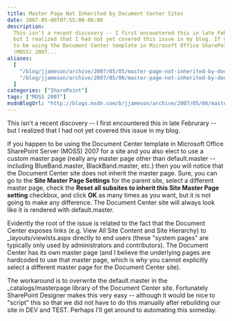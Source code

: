 ```yaml
---
title: Master Page Not Inherited by Document Center Sites
date: 2007-05-06T07:55:00-06:00
description:
  This isn't a recent discovery -- I first encountered this in late Februrary --
  but I realized that I had not yet covered this issue in my blog. If you happen
  to be using the Document Center template in Microsoft Office SharePoint Server
  (MOSS) 2007...
aliases:
  [
    "/blog/jjameson/archive/2007/05/05/master-page-not-inherited-by-document-center-sites.aspx",
    "/blog/jjameson/archive/2007/05/06/master-page-not-inherited-by-document-center-sites.aspx",
  ]
categories: ["SharePoint"]
tags: ["MOSS 2007"]
msdnBlogUrl: "http://blogs.msdn.com/b/jjameson/archive/2007/05/06/master-page-not-inherited-by-document-center-sites.aspx"
---
```


This isn't a recent discovery -- I first encountered this in late Februrary --
but I realized that I had not yet covered this issue in my blog.

If you happen to be using the Document Center template in Microsoft Office
SharePoint Server (MOSS) 2007 for a site and you also elect to use a custom
master page (really any master page other than default.master -- including
BlueBand.master, BlackBand.master, etc.) then you will notice that the Document
Center site does not inherit the master page. Sure, you can go to the **Site
Master Page Settings** for the parent site, select a different master page,
check the **Reset all subsites to inherit this Site Master Page setting**
checkbox, and click **OK** as many times as you want, but it is not going to
make any difference. The Document Center site will always look like it is
rendered with default.master.

Evidently the root of the issue is related to the fact that the Document Center
exposes links (e.g. View All Site Content and Site Hierarchy) to
\_layouts/viewlsts.aspx directly to end users (these "system pages" are
typically only used by administrators and contributors). The Document Center has
its own master page (and I believe the underlying pages are hardcoded to use
that master page, which is why you cannot explicitly select a different master
page for the Document Center site).

The workaround is to overwrite the default.master in the \_catalogs/masterpage
library of the Document Center site. Fortunately SharePoint Designer makes this
very easy -- although it would be nice to "script" this so that we did not have
to do this manually after rebuilding our site in DEV and TEST. Perhaps I'll get
around to automating this someday.
